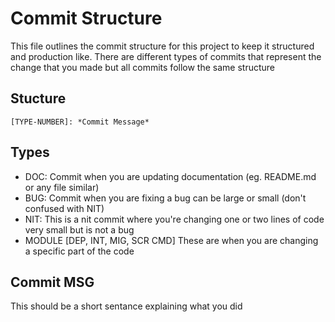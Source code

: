 # Commit Structure

This file outlines the commit structure for this project to keep it structured and production like. There are different types of commits that represent the change that you made but all commits follow the same structure 

## Stucture 
`[TYPE-NUMBER]: *Commit Message* `

## Types 

- DOC: Commit when you are updating documentation (eg. README.md or any file similar)
- BUG: Commit when you are fixing a bug can be large or small (don't confused with NIT)
- NIT: This is a nit commit where you're changing one or two lines of code very small but is not a bug
- MODULE [DEP, INT, MIG, SCR CMD] These are when you are changing a specific part of the code 

## Commit MSG

This should be a short sentance explaining what you did